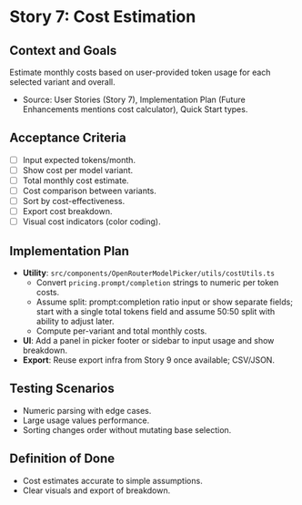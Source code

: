 # Story 7: Cost Estimation

## Context and Goals
Estimate monthly costs based on user-provided token usage for each selected variant and overall.

- Source: User Stories (Story 7), Implementation Plan (Future Enhancements mentions cost calculator), Quick Start types.

## Acceptance Criteria
- [ ] Input expected tokens/month.
- [ ] Show cost per model variant.
- [ ] Total monthly cost estimate.
- [ ] Cost comparison between variants.
- [ ] Sort by cost-effectiveness.
- [ ] Export cost breakdown.
- [ ] Visual cost indicators (color coding).

## Implementation Plan
- __Utility__: `src/components/OpenRouterModelPicker/utils/costUtils.ts`
  - Convert `pricing.prompt/completion` strings to numeric per token costs.
  - Assume split: prompt:completion ratio input or show separate fields; start with a single total tokens field and assume 50:50 split with ability to adjust later.
  - Compute per-variant and total monthly costs.
- __UI__: Add a panel in picker footer or sidebar to input usage and show breakdown.
- __Export__: Reuse export infra from Story 9 once available; CSV/JSON.

## Testing Scenarios
- Numeric parsing with edge cases.
- Large usage values performance.
- Sorting changes order without mutating base selection.

## Definition of Done
- Cost estimates accurate to simple assumptions.
- Clear visuals and export of breakdown.
